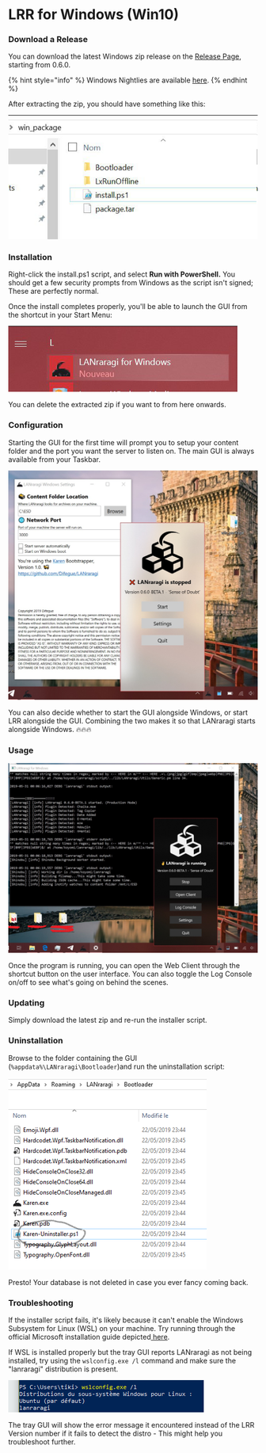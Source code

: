 # LRR for Windows \(Win10\)

### Download a Release

You can download the latest Windows zip release on the [Release Page](https://github.com/Difegue/LANraragi/releases), starting from 0.6.0.

{% hint style="info" %}
Windows Nightlies are available [here](https://mega.nz/#F!rHZynKpZ!ZXlwMam4t8VtYjOiHPONsQ).
{% endhint %}

After extracting the zip, you should have something like this:

![](../.gitbook/assets/karen-install.png)

### Installation

Right-click the install.ps1 script, and select **Run with PowerShell.** You should get a few security prompts from Windows as the script isn't signed; These are perfectly normal.

Once the install completes properly, you'll be able to launch the GUI from the shortcut in your Start Menu:

![](../.gitbook/assets/karen-startmenu.png)

You can delete the extracted zip if you want to from here onwards.

### Configuration

Starting the GUI for the first time will prompt you to setup your content folder and the port you want the server to listen on. The main GUI is always available from your Taskbar.

![Tray GUI and Settings Window](../.gitbook/assets/karen-light.jpg)

You can also decide whether to start the GUI alongside Windows, or start LRR alongside the GUI. Combining the two makes it so that LANraragi starts alongside Windows. 🔥🔥🔥

### Usage

![Tray GUI and Log Console. Check that Dark Theme tho &#x1F431;&#x200D;&#x1F453;](../.gitbook/assets/karen-dark.jpg)

Once the program is running, you can open the Web Client through the shortcut button on the user interface. You can also toggle the Log Console on/off to see what's going on behind the scenes.

### Updating

Simply download the latest zip and re-run the installer script.

### Uninstallation

Browse to the folder containing the GUI \(`%appdata%\LANraragi\Bootloader`\)and run the uninstallation script:

![](../.gitbook/assets/karen-uninstall.png)

Presto! Your database is not deleted in case you ever fancy coming back.

### Troubleshooting

If the installer script fails, it's likely because it can't enable the Windows Subsystem for Linux \(WSL\) on your machine. Try running through the official Microsoft installation guide depicted[ here](https://docs.microsoft.com/en-us/windows/wsl/install-win10).

If WSL is installed properly but the tray GUI reports LANraragi as not being installed, try using the `wslconfig.exe /l` command and make sure the "lanraragi" distribution is present.

![](../.gitbook/assets/karen-distro.png)

The tray GUI will show the error message it encountered instead of the LRR Version number if it fails to detect the distro - This might help you troubleshoot further.

